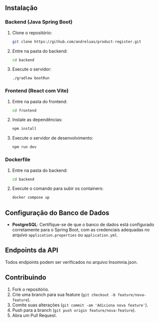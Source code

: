 ## Instalação

### Backend (Java Spring Boot)

1. Clone o repositório:
    ```bash
    git clone https://github.com/andreluas/product-register.git
    ```
2. Entre na pasta do backend:
    ```bash
    cd backend
    ```
3. Execute o servidor:
    ```bash
    ./gradlew bootRun
    ```

### Frontend (React com Vite)

1. Entre na pasta do frontend:
    ```bash
    cd frontend
    ```
2. Instale as dependências:
    ```bash
    npm install
    ```
3. Execute o servidor de desenvolvimento:
    ```bash
    npm run dev
    ```

### Dockerfile

1. Entre na pasta do backend:
    ```bash
    cd backend
    ```
2. Execute o comando para subir os containers:
    ```bash
    docker compose up
    ```

## Configuração do Banco de Dados

- **PostgreSQL**: Certifique-se de que o banco de dados está configurado corretamente para o Spring Boot, com as credenciais adequadas no arquivo `application.properties` ou `application.yml`.

## Endpoints da API

Todos endpoints podem ser verificados no arquivo Insomnia.json.

## Contribuindo

1. Fork o repositório.
2. Crie uma branch para sua feature (`git checkout -b feature/nova-feature`).
3. Comite suas alterações (`git commit -am 'Adiciona nova feature'`).
4. Push para a branch (`git push origin feature/nova-feature`).
5. Abra um Pull Request.

